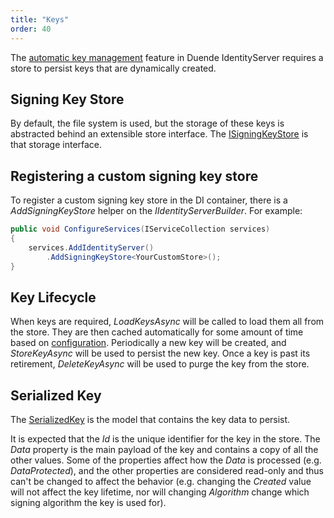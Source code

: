 ```yaml
---
title: "Keys"
order: 40
---
```


The [automatic key management](/identityserver/v6/fundamentals/keys/automatic_key_management) feature in Duende IdentityServer requires a store to persist keys that are dynamically created.

## Signing Key Store
By default, the file system is used, but the storage of these keys is abstracted behind an extensible store interface.
The [ISigningKeyStore](/identityserver/v6/reference/stores/signing_key_store) is that storage interface. 

## Registering a custom signing key store

To register a custom signing key store in the DI container, there is a *AddSigningKeyStore* helper on the *IIdentityServerBuilder*. 
For example:

```cs
public void ConfigureServices(IServiceCollection services)
{
    services.AddIdentityServer()
        .AddSigningKeyStore<YourCustomStore>();
}
```

## Key Lifecycle
When keys are required, *LoadKeysAsync* will be called to load them all from the store. 
They are then cached automatically for some amount of time based on [configuration](/identityserver/v6/reference/options#key-management).
Periodically a new key will be created, and *StoreKeyAsync* will be used to persist the new key.
Once a key is past its retirement, *DeleteKeyAsync* will be used to purge the key from the store.

## Serialized Key
The [SerializedKey](/identityserver/v6/reference/stores/signing_key_store#serializedkey) is the model that contains the key data to persist. 

It is expected that the *Id* is the unique identifier for the key in the store. The *Data* property is the main payload of the key and contains a copy of all the other values. Some of the properties affect how the *Data* is processed (e.g. *DataProtected*), and the other properties are considered read-only and thus can't be changed to affect the behavior (e.g. changing the *Created* value will not affect the key lifetime, nor will changing *Algorithm* change which signing algorithm the key is used for).

